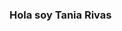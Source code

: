 ### Hola soy Tania Rivas

<!--
**TaniaRivas1/TaniaRivas1** is a ✨ _special_ ✨ repository because its `README.md` (this file) appears on your GitHub profile.

Here are some ideas to get you started:
- 😄 Me suelen llamar Taty
- 🔭 Estoy trabajando como community manager en una pagina de tejido.Tambien hago tejido y bordado.
- 🌱 Estudio programacion e historia.
- ✨ Me gustaria poder viajar mucho y aprender muchos idiomas, o por lo menos mas de dos.
- ⚡ Un dato curioso es que soy muy soñadora y le tengo fobia a las arañas.
-->
